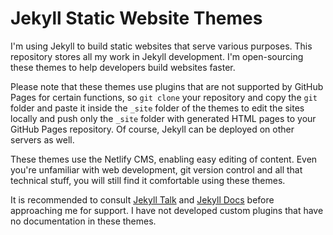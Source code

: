 # Jekyll Static Website Themes

I'm using Jekyll to build static websites that serve various purposes. This repository stores all my work in Jekyll development. I'm open-sourcing these themes to help developers build websites faster. 

Please note that these themes use plugins that are not supported by GitHub Pages for certain functions, so `git clone` your repository and copy the `git` folder and paste it inside the `_site` folder of the themes to edit the sites locally and push only the `_site` folder with generated HTML pages to your GitHub Pages repository. Of course, Jekyll can be deployed on other servers as well.

These themes use the Netlify CMS, enabling easy editing of content. Even you're unfamiliar with web development, git version control and all that technical stuff, you will still find it comfortable using these themes.

It is recommended to consult [Jekyll Talk](https://talk.jekyllrb.com) and [Jekyll Docs](https://www.jekyllrb.com) before approaching me for support. I have not developed custom plugins that have no documentation in these themes.


